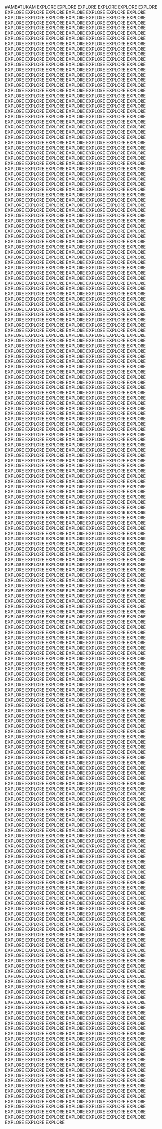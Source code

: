 #AMBATUKAM
EXPLORE EXPLORE EXPLORE EXPLORE EXPLORE EXPLORE EXPLORE EXPLORE EXPLORE EXPLORE EXPLORE EXPLORE EXPLORE EXPLORE EXPLORE EXPLORE EXPLORE EXPLORE EXPLORE EXPLORE EXPLORE EXPLORE EXPLORE EXPLORE EXPLORE EXPLORE EXPLORE EXPLORE EXPLORE EXPLORE EXPLORE EXPLORE EXPLORE EXPLORE EXPLORE EXPLORE EXPLORE EXPLORE EXPLORE EXPLORE EXPLORE EXPLORE EXPLORE EXPLORE EXPLORE EXPLORE EXPLORE EXPLORE EXPLORE EXPLORE EXPLORE EXPLORE EXPLORE EXPLORE EXPLORE EXPLORE EXPLORE EXPLORE EXPLORE EXPLORE EXPLORE EXPLORE EXPLORE EXPLORE EXPLORE EXPLORE EXPLORE EXPLORE EXPLORE EXPLORE EXPLORE EXPLORE EXPLORE EXPLORE EXPLORE EXPLORE EXPLORE EXPLORE EXPLORE EXPLORE EXPLORE EXPLORE EXPLORE EXPLORE EXPLORE EXPLORE EXPLORE EXPLORE EXPLORE EXPLORE EXPLORE EXPLORE EXPLORE EXPLORE EXPLORE EXPLORE EXPLORE EXPLORE EXPLORE EXPLORE EXPLORE EXPLORE EXPLORE EXPLORE EXPLORE EXPLORE EXPLORE EXPLORE EXPLORE EXPLORE EXPLORE EXPLORE EXPLORE EXPLORE EXPLORE EXPLORE EXPLORE EXPLORE EXPLORE EXPLORE EXPLORE EXPLORE EXPLORE EXPLORE EXPLORE EXPLORE EXPLORE EXPLORE EXPLORE EXPLORE EXPLORE EXPLORE EXPLORE EXPLORE EXPLORE EXPLORE EXPLORE EXPLORE EXPLORE EXPLORE EXPLORE EXPLORE EXPLORE EXPLORE EXPLORE EXPLORE EXPLORE EXPLORE EXPLORE EXPLORE EXPLORE EXPLORE EXPLORE EXPLORE EXPLORE EXPLORE EXPLORE EXPLORE EXPLORE EXPLORE EXPLORE EXPLORE EXPLORE EXPLORE EXPLORE EXPLORE EXPLORE EXPLORE EXPLORE EXPLORE EXPLORE EXPLORE EXPLORE EXPLORE EXPLORE EXPLORE EXPLORE EXPLORE EXPLORE EXPLORE EXPLORE EXPLORE EXPLORE EXPLORE EXPLORE EXPLORE EXPLORE EXPLORE EXPLORE EXPLORE EXPLORE EXPLORE EXPLORE EXPLORE EXPLORE EXPLORE EXPLORE EXPLORE EXPLORE EXPLORE EXPLORE EXPLORE EXPLORE EXPLORE EXPLORE EXPLORE EXPLORE EXPLORE EXPLORE EXPLORE EXPLORE EXPLORE EXPLORE EXPLORE EXPLORE EXPLORE EXPLORE EXPLORE EXPLORE EXPLORE EXPLORE EXPLORE EXPLORE EXPLORE EXPLORE EXPLORE EXPLORE EXPLORE EXPLORE EXPLORE EXPLORE EXPLORE EXPLORE EXPLORE EXPLORE EXPLORE EXPLORE EXPLORE EXPLORE EXPLORE EXPLORE EXPLORE EXPLORE EXPLORE EXPLORE EXPLORE EXPLORE EXPLORE EXPLORE EXPLORE EXPLORE EXPLORE EXPLORE EXPLORE EXPLORE EXPLORE EXPLORE EXPLORE EXPLORE EXPLORE EXPLORE EXPLORE EXPLORE EXPLORE EXPLORE EXPLORE EXPLORE EXPLORE EXPLORE EXPLORE EXPLORE EXPLORE EXPLORE EXPLORE EXPLORE EXPLORE EXPLORE EXPLORE EXPLORE EXPLORE EXPLORE EXPLORE EXPLORE EXPLORE EXPLORE EXPLORE EXPLORE EXPLORE EXPLORE EXPLORE EXPLORE EXPLORE EXPLORE EXPLORE EXPLORE EXPLORE EXPLORE EXPLORE EXPLORE EXPLORE EXPLORE EXPLORE EXPLORE EXPLORE EXPLORE EXPLORE EXPLORE EXPLORE EXPLORE EXPLORE EXPLORE EXPLORE EXPLORE EXPLORE EXPLORE EXPLORE EXPLORE EXPLORE EXPLORE EXPLORE EXPLORE EXPLORE EXPLORE EXPLORE EXPLORE EXPLORE EXPLORE EXPLORE EXPLORE EXPLORE EXPLORE EXPLORE EXPLORE EXPLORE EXPLORE EXPLORE EXPLORE EXPLORE EXPLORE EXPLORE EXPLORE EXPLORE EXPLORE EXPLORE EXPLORE EXPLORE EXPLORE EXPLORE EXPLORE EXPLORE EXPLORE EXPLORE EXPLORE EXPLORE EXPLORE EXPLORE EXPLORE EXPLORE EXPLORE EXPLORE EXPLORE EXPLORE EXPLORE EXPLORE EXPLORE EXPLORE EXPLORE EXPLORE EXPLORE EXPLORE EXPLORE EXPLORE EXPLORE EXPLORE EXPLORE EXPLORE EXPLORE EXPLORE EXPLORE EXPLORE EXPLORE EXPLORE EXPLORE EXPLORE EXPLORE EXPLORE EXPLORE EXPLORE EXPLORE EXPLORE EXPLORE EXPLORE EXPLORE EXPLORE EXPLORE EXPLORE EXPLORE EXPLORE EXPLORE EXPLORE EXPLORE EXPLORE EXPLORE EXPLORE EXPLORE EXPLORE EXPLORE EXPLORE EXPLORE EXPLORE EXPLORE EXPLORE EXPLORE EXPLORE EXPLORE EXPLORE EXPLORE EXPLORE EXPLORE EXPLORE EXPLORE EXPLORE EXPLORE EXPLORE EXPLORE EXPLORE EXPLORE EXPLORE EXPLORE EXPLORE EXPLORE EXPLORE EXPLORE EXPLORE EXPLORE EXPLORE EXPLORE EXPLORE EXPLORE EXPLORE EXPLORE EXPLORE EXPLORE EXPLORE EXPLORE EXPLORE EXPLORE EXPLORE EXPLORE EXPLORE EXPLORE EXPLORE EXPLORE EXPLORE EXPLORE EXPLORE EXPLORE EXPLORE EXPLORE EXPLORE EXPLORE EXPLORE EXPLORE EXPLORE EXPLORE EXPLORE EXPLORE EXPLORE EXPLORE EXPLORE EXPLORE EXPLORE EXPLORE EXPLORE EXPLORE EXPLORE EXPLORE EXPLORE EXPLORE EXPLORE EXPLORE EXPLORE EXPLORE EXPLORE EXPLORE EXPLORE EXPLORE EXPLORE EXPLORE EXPLORE EXPLORE EXPLORE EXPLORE EXPLORE EXPLORE EXPLORE EXPLORE EXPLORE EXPLORE EXPLORE EXPLORE EXPLORE EXPLORE EXPLORE EXPLORE EXPLORE EXPLORE EXPLORE EXPLORE EXPLORE EXPLORE EXPLORE EXPLORE EXPLORE EXPLORE EXPLORE EXPLORE EXPLORE EXPLORE EXPLORE EXPLORE EXPLORE EXPLORE EXPLORE EXPLORE EXPLORE EXPLORE EXPLORE EXPLORE EXPLORE EXPLORE EXPLORE EXPLORE EXPLORE EXPLORE EXPLORE EXPLORE EXPLORE EXPLORE EXPLORE EXPLORE EXPLORE EXPLORE EXPLORE EXPLORE EXPLORE EXPLORE EXPLORE EXPLORE EXPLORE EXPLORE EXPLORE EXPLORE EXPLORE EXPLORE EXPLORE EXPLORE EXPLORE EXPLORE EXPLORE EXPLORE EXPLORE EXPLORE EXPLORE EXPLORE EXPLORE EXPLORE EXPLORE EXPLORE EXPLORE EXPLORE EXPLORE EXPLORE EXPLORE EXPLORE EXPLORE EXPLORE EXPLORE EXPLORE EXPLORE EXPLORE EXPLORE EXPLORE EXPLORE EXPLORE EXPLORE EXPLORE EXPLORE EXPLORE EXPLORE EXPLORE EXPLORE EXPLORE EXPLORE EXPLORE EXPLORE EXPLORE EXPLORE EXPLORE EXPLORE EXPLORE EXPLORE EXPLORE EXPLORE EXPLORE EXPLORE EXPLORE EXPLORE EXPLORE EXPLORE EXPLORE EXPLORE EXPLORE EXPLORE EXPLORE EXPLORE EXPLORE EXPLORE EXPLORE EXPLORE EXPLORE EXPLORE EXPLORE EXPLORE EXPLORE EXPLORE EXPLORE EXPLORE EXPLORE EXPLORE EXPLORE EXPLORE EXPLORE EXPLORE EXPLORE EXPLORE EXPLORE EXPLORE EXPLORE EXPLORE EXPLORE EXPLORE EXPLORE EXPLORE EXPLORE EXPLORE EXPLORE EXPLORE EXPLORE EXPLORE EXPLORE EXPLORE EXPLORE EXPLORE EXPLORE EXPLORE EXPLORE EXPLORE EXPLORE EXPLORE EXPLORE EXPLORE EXPLORE EXPLORE EXPLORE EXPLORE EXPLORE EXPLORE EXPLORE EXPLORE EXPLORE EXPLORE EXPLORE EXPLORE EXPLORE EXPLORE EXPLORE EXPLORE EXPLORE EXPLORE EXPLORE EXPLORE EXPLORE EXPLORE EXPLORE EXPLORE EXPLORE EXPLORE EXPLORE EXPLORE EXPLORE EXPLORE EXPLORE EXPLORE EXPLORE EXPLORE EXPLORE EXPLORE EXPLORE EXPLORE EXPLORE EXPLORE EXPLORE EXPLORE EXPLORE EXPLORE EXPLORE EXPLORE EXPLORE EXPLORE EXPLORE EXPLORE EXPLORE EXPLORE EXPLORE EXPLORE EXPLORE EXPLORE EXPLORE EXPLORE EXPLORE EXPLORE EXPLORE EXPLORE EXPLORE EXPLORE EXPLORE EXPLORE EXPLORE EXPLORE EXPLORE EXPLORE EXPLORE EXPLORE EXPLORE EXPLORE EXPLORE EXPLORE EXPLORE EXPLORE EXPLORE EXPLORE EXPLORE EXPLORE EXPLORE EXPLORE EXPLORE EXPLORE EXPLORE EXPLORE EXPLORE EXPLORE EXPLORE EXPLORE EXPLORE EXPLORE EXPLORE EXPLORE EXPLORE EXPLORE EXPLORE EXPLORE EXPLORE EXPLORE EXPLORE EXPLORE EXPLORE EXPLORE EXPLORE EXPLORE EXPLORE EXPLORE EXPLORE EXPLORE EXPLORE EXPLORE EXPLORE EXPLORE EXPLORE EXPLORE EXPLORE EXPLORE EXPLORE EXPLORE EXPLORE EXPLORE EXPLORE EXPLORE EXPLORE EXPLORE EXPLORE EXPLORE EXPLORE EXPLORE EXPLORE EXPLORE EXPLORE EXPLORE EXPLORE EXPLORE EXPLORE EXPLORE EXPLORE EXPLORE EXPLORE EXPLORE EXPLORE EXPLORE EXPLORE EXPLORE EXPLORE EXPLORE EXPLORE EXPLORE EXPLORE EXPLORE EXPLORE EXPLORE EXPLORE EXPLORE EXPLORE EXPLORE EXPLORE EXPLORE EXPLORE EXPLORE EXPLORE EXPLORE EXPLORE EXPLORE EXPLORE EXPLORE EXPLORE EXPLORE EXPLORE EXPLORE EXPLORE EXPLORE EXPLORE EXPLORE EXPLORE EXPLORE EXPLORE EXPLORE EXPLORE EXPLORE EXPLORE EXPLORE EXPLORE EXPLORE EXPLORE EXPLORE EXPLORE EXPLORE EXPLORE EXPLORE EXPLORE EXPLORE EXPLORE EXPLORE EXPLORE EXPLORE EXPLORE EXPLORE EXPLORE EXPLORE EXPLORE EXPLORE EXPLORE EXPLORE EXPLORE EXPLORE EXPLORE EXPLORE EXPLORE EXPLORE EXPLORE EXPLORE EXPLORE EXPLORE EXPLORE EXPLORE EXPLORE EXPLORE EXPLORE EXPLORE EXPLORE EXPLORE EXPLORE EXPLORE EXPLORE EXPLORE EXPLORE EXPLORE EXPLORE EXPLORE EXPLORE EXPLORE EXPLORE EXPLORE EXPLORE EXPLORE EXPLORE EXPLORE EXPLORE EXPLORE EXPLORE EXPLORE EXPLORE EXPLORE EXPLORE EXPLORE EXPLORE EXPLORE EXPLORE EXPLORE EXPLORE EXPLORE EXPLORE EXPLORE EXPLORE EXPLORE EXPLORE EXPLORE EXPLORE EXPLORE EXPLORE EXPLORE EXPLORE EXPLORE EXPLORE EXPLORE EXPLORE EXPLORE EXPLORE EXPLORE EXPLORE EXPLORE EXPLORE EXPLORE EXPLORE EXPLORE EXPLORE EXPLORE EXPLORE EXPLORE EXPLORE EXPLORE EXPLORE EXPLORE EXPLORE EXPLORE EXPLORE EXPLORE EXPLORE EXPLORE EXPLORE EXPLORE EXPLORE EXPLORE EXPLORE EXPLORE EXPLORE EXPLORE EXPLORE EXPLORE EXPLORE EXPLORE EXPLORE EXPLORE EXPLORE EXPLORE EXPLORE EXPLORE EXPLORE EXPLORE EXPLORE EXPLORE EXPLORE EXPLORE EXPLORE EXPLORE EXPLORE EXPLORE EXPLORE EXPLORE EXPLORE EXPLORE EXPLORE EXPLORE EXPLORE EXPLORE EXPLORE EXPLORE EXPLORE EXPLORE EXPLORE EXPLORE EXPLORE EXPLORE EXPLORE EXPLORE EXPLORE EXPLORE EXPLORE EXPLORE EXPLORE EXPLORE EXPLORE EXPLORE EXPLORE EXPLORE EXPLORE EXPLORE EXPLORE EXPLORE EXPLORE EXPLORE EXPLORE EXPLORE EXPLORE EXPLORE EXPLORE EXPLORE EXPLORE EXPLORE EXPLORE EXPLORE EXPLORE EXPLORE EXPLORE EXPLORE EXPLORE EXPLORE EXPLORE EXPLORE EXPLORE EXPLORE EXPLORE EXPLORE EXPLORE EXPLORE EXPLORE EXPLORE EXPLORE EXPLORE EXPLORE EXPLORE EXPLORE EXPLORE EXPLORE EXPLORE EXPLORE EXPLORE EXPLORE EXPLORE EXPLORE EXPLORE EXPLORE EXPLORE EXPLORE EXPLORE EXPLORE EXPLORE EXPLORE EXPLORE EXPLORE EXPLORE EXPLORE EXPLORE EXPLORE EXPLORE EXPLORE EXPLORE EXPLORE EXPLORE EXPLORE EXPLORE EXPLORE EXPLORE EXPLORE EXPLORE EXPLORE EXPLORE EXPLORE EXPLORE EXPLORE EXPLORE EXPLORE EXPLORE EXPLORE EXPLORE EXPLORE EXPLORE EXPLORE EXPLORE EXPLORE EXPLORE EXPLORE EXPLORE EXPLORE EXPLORE EXPLORE EXPLORE EXPLORE EXPLORE EXPLORE EXPLORE EXPLORE EXPLORE EXPLORE EXPLORE EXPLORE EXPLORE EXPLORE EXPLORE EXPLORE EXPLORE EXPLORE EXPLORE EXPLORE EXPLORE EXPLORE EXPLORE EXPLORE EXPLORE EXPLORE EXPLORE EXPLORE EXPLORE EXPLORE EXPLORE EXPLORE EXPLORE EXPLORE EXPLORE EXPLORE EXPLORE EXPLORE EXPLORE EXPLORE EXPLORE EXPLORE EXPLORE EXPLORE EXPLORE EXPLORE EXPLORE EXPLORE EXPLORE EXPLORE EXPLORE EXPLORE EXPLORE EXPLORE EXPLORE EXPLORE EXPLORE EXPLORE EXPLORE EXPLORE EXPLORE EXPLORE EXPLORE EXPLORE EXPLORE EXPLORE EXPLORE EXPLORE EXPLORE EXPLORE EXPLORE EXPLORE EXPLORE EXPLORE EXPLORE EXPLORE EXPLORE EXPLORE EXPLORE EXPLORE EXPLORE EXPLORE EXPLORE EXPLORE EXPLORE EXPLORE EXPLORE EXPLORE EXPLORE EXPLORE EXPLORE EXPLORE EXPLORE EXPLORE EXPLORE EXPLORE EXPLORE EXPLORE EXPLORE EXPLORE EXPLORE EXPLORE EXPLORE EXPLORE EXPLORE EXPLORE EXPLORE EXPLORE EXPLORE EXPLORE EXPLORE EXPLORE EXPLORE EXPLORE EXPLORE EXPLORE EXPLORE EXPLORE EXPLORE EXPLORE EXPLORE EXPLORE EXPLORE EXPLORE EXPLORE EXPLORE EXPLORE EXPLORE EXPLORE EXPLORE EXPLORE EXPLORE EXPLORE EXPLORE EXPLORE EXPLORE EXPLORE EXPLORE EXPLORE EXPLORE EXPLORE EXPLORE EXPLORE EXPLORE EXPLORE EXPLORE EXPLORE EXPLORE EXPLORE EXPLORE EXPLORE EXPLORE EXPLORE EXPLORE EXPLORE EXPLORE EXPLORE EXPLORE EXPLORE EXPLORE EXPLORE EXPLORE EXPLORE EXPLORE EXPLORE EXPLORE EXPLORE EXPLORE EXPLORE EXPLORE EXPLORE EXPLORE EXPLORE EXPLORE EXPLORE EXPLORE EXPLORE EXPLORE EXPLORE EXPLORE EXPLORE EXPLORE EXPLORE EXPLORE EXPLORE EXPLORE EXPLORE EXPLORE EXPLORE EXPLORE EXPLORE EXPLORE EXPLORE EXPLORE EXPLORE EXPLORE EXPLORE EXPLORE EXPLORE EXPLORE EXPLORE EXPLORE EXPLORE EXPLORE EXPLORE EXPLORE EXPLORE EXPLORE EXPLORE EXPLORE EXPLORE EXPLORE EXPLORE EXPLORE EXPLORE EXPLORE EXPLORE EXPLORE EXPLORE EXPLORE EXPLORE EXPLORE EXPLORE EXPLORE EXPLORE EXPLORE EXPLORE EXPLORE EXPLORE EXPLORE EXPLORE EXPLORE EXPLORE EXPLORE EXPLORE EXPLORE EXPLORE EXPLORE EXPLORE EXPLORE EXPLORE EXPLORE EXPLORE EXPLORE EXPLORE EXPLORE EXPLORE EXPLORE EXPLORE EXPLORE EXPLORE EXPLORE EXPLORE EXPLORE EXPLORE EXPLORE EXPLORE EXPLORE EXPLORE EXPLORE EXPLORE EXPLORE EXPLORE EXPLORE EXPLORE EXPLORE EXPLORE EXPLORE EXPLORE EXPLORE EXPLORE EXPLORE EXPLORE EXPLORE EXPLORE EXPLORE EXPLORE EXPLORE EXPLORE EXPLORE EXPLORE EXPLORE EXPLORE EXPLORE EXPLORE EXPLORE EXPLORE EXPLORE EXPLORE EXPLORE EXPLORE EXPLORE EXPLORE EXPLORE EXPLORE EXPLORE EXPLORE EXPLORE EXPLORE EXPLORE EXPLORE EXPLORE EXPLORE EXPLORE EXPLORE EXPLORE EXPLORE EXPLORE EXPLORE EXPLORE EXPLORE EXPLORE EXPLORE EXPLORE EXPLORE EXPLORE EXPLORE EXPLORE EXPLORE EXPLORE EXPLORE EXPLORE EXPLORE EXPLORE EXPLORE EXPLORE EXPLORE EXPLORE EXPLORE EXPLORE EXPLORE EXPLORE EXPLORE EXPLORE EXPLORE EXPLORE EXPLORE EXPLORE EXPLORE EXPLORE EXPLORE EXPLORE EXPLORE EXPLORE EXPLORE EXPLORE EXPLORE EXPLORE EXPLORE EXPLORE EXPLORE EXPLORE EXPLORE EXPLORE EXPLORE EXPLORE EXPLORE EXPLORE EXPLORE EXPLORE EXPLORE EXPLORE EXPLORE EXPLORE EXPLORE EXPLORE EXPLORE EXPLORE EXPLORE EXPLORE EXPLORE EXPLORE EXPLORE EXPLORE EXPLORE EXPLORE EXPLORE EXPLORE EXPLORE EXPLORE EXPLORE EXPLORE EXPLORE EXPLORE EXPLORE EXPLORE EXPLORE EXPLORE EXPLORE EXPLORE EXPLORE EXPLORE EXPLORE EXPLORE EXPLORE EXPLORE EXPLORE EXPLORE EXPLORE 
